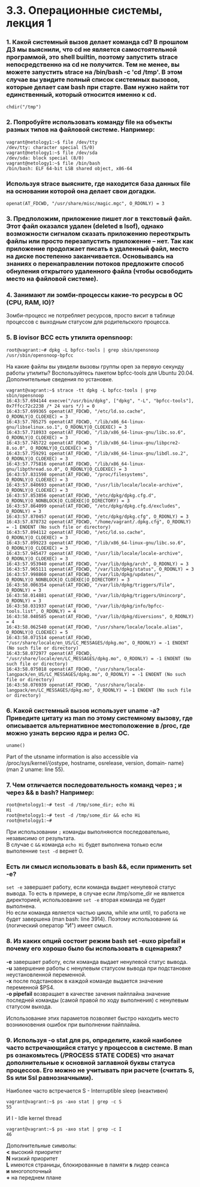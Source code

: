 # 3.3. Операционные системы, лекция 1

### 1. Какой системный вызов делает команда cd? В прошлом ДЗ мы выяснили, что cd не является самостоятельной программой, это shell builtin, поэтому запустить strace непосредственно на cd не получится. Тем не менее, вы можете запустить strace на /bin/bash -c 'cd /tmp'. В этом случае вы увидите полный список системных вызовов, которые делает сам bash при старте. Вам нужно найти тот единственный, который относится именно к cd.

```chdir("/tmp")```

### 2. Попробуйте использовать команду file на объекты разных типов на файловой системе. Например:
```
vagrant@netology1:~$ file /dev/tty
/dev/tty: character special (5/0)
vagrant@netology1:~$ file /dev/sda
/dev/sda: block special (8/0)
vagrant@netology1:~$ file /bin/bash
/bin/bash: ELF 64-bit LSB shared object, x86-64
```
### Используя strace выясните, где находится база данных file на основании которой она делает свои догадки.

```openat(AT_FDCWD, "/usr/share/misc/magic.mgc", O_RDONLY) = 3```

### 3. Предположим, приложение пишет лог в текстовый файл. Этот файл оказался удален (deleted в lsof), однако возможности сигналом сказать приложению переоткрыть файлы или просто перезапустить приложение – нет. Так как приложение продолжает писать в удаленный файл, место на диске постепенно заканчивается. Основываясь на знаниях о перенаправлении потоков предложите способ обнуления открытого удаленного файла (чтобы освободить место на файловой системе).

### 4. Занимают ли зомби-процессы какие-то ресурсы в ОС (CPU, RAM, IO)?
Зомби-процесс не потребляет ресурсов, просто висит в таблице процессов с выходным статусом для родительского процесса.

### 5. В iovisor BCC есть утилита opensnoop:
```
root@vagrant:~# dpkg -L bpfcc-tools | grep sbin/opensnoop
/usr/sbin/opensnoop-bpfcc
```
На какие файлы вы увидели вызовы группы open за первую секунду работы утилиты? Воспользуйтесь пакетом bpfcc-tools для Ubuntu 20.04. Дополнительные сведения по установке.
```
vagrant@vagrant:~$ strace -tt dpkg -L bpfcc-tools | grep sbin/opensnoop
16:43:57.694144 execve("/usr/bin/dpkg", ["dpkg", "-L", "bpfcc-tools"], 0x7ffcc72c2238 /* 24 vars */) = 0
16:43:57.699365 openat(AT_FDCWD, "/etc/ld.so.cache", O_RDONLY|O_CLOEXEC) = 3
16:43:57.705275 openat(AT_FDCWD, "/lib/x86_64-linux-gnu/libselinux.so.1", O_RDONLY|O_CLOEXEC) = 3
16:43:57.718933 openat(AT_FDCWD, "/lib/x86_64-linux-gnu/libc.so.6", O_RDONLY|O_CLOEXEC) = 3
16:43:57.745722 openat(AT_FDCWD, "/lib/x86_64-linux-gnu/libpcre2-8.so.0", O_RDONLY|O_CLOEXEC) = 3
16:43:57.759291 openat(AT_FDCWD, "/lib/x86_64-linux-gnu/libdl.so.2", O_RDONLY|O_CLOEXEC) = 3
16:43:57.775816 openat(AT_FDCWD, "/lib/x86_64-linux-gnu/libpthread.so.0", O_RDONLY|O_CLOEXEC) = 3
16:43:57.831598 openat(AT_FDCWD, "/proc/filesystems", O_RDONLY|O_CLOEXEC) = 3
16:43:57.840693 openat(AT_FDCWD, "/usr/lib/locale/locale-archive", O_RDONLY|O_CLOEXEC) = 3
16:43:57.853856 openat(AT_FDCWD, "/etc/dpkg/dpkg.cfg.d", O_RDONLY|O_NONBLOCK|O_CLOEXEC|O_DIRECTORY) = 3
16:43:57.864099 openat(AT_FDCWD, "/etc/dpkg/dpkg.cfg.d/excludes", O_RDONLY) = 3
16:43:57.870457 openat(AT_FDCWD, "/etc/dpkg/dpkg.cfg", O_RDONLY) = 3
16:43:57.878732 openat(AT_FDCWD, "/home/vagrant/.dpkg.cfg", O_RDONLY) = -1 ENOENT (No such file or directory)
16:43:57.894112 openat(AT_FDCWD, "/etc/ld.so.cache", O_RDONLY|O_CLOEXEC) = 3
16:43:57.899223 openat(AT_FDCWD, "/lib/x86_64-linux-gnu/libc.so.6", O_RDONLY|O_CLOEXEC) = 3
16:43:57.945477 openat(AT_FDCWD, "/usr/lib/locale/locale-archive", O_RDONLY|O_CLOEXEC) = 3
16:43:57.953940 openat(AT_FDCWD, "/var/lib/dpkg/arch", O_RDONLY) = 3
16:43:57.965111 openat(AT_FDCWD, "/var/lib/dpkg/status", O_RDONLY) = 3
16:43:57.998860 openat(AT_FDCWD, "/var/lib/dpkg/updates/", O_RDONLY|O_NONBLOCK|O_CLOEXEC|O_DIRECTORY) = 3
16:43:58.006354 openat(AT_FDCWD, "/var/lib/dpkg/triggers/File", O_RDONLY) = 3
16:43:58.014881 openat(AT_FDCWD, "/var/lib/dpkg/triggers/Unincorp", O_RDONLY) = 3
16:43:58.031937 openat(AT_FDCWD, "/var/lib/dpkg/info/bpfcc-tools.list", O_RDONLY) = 4
16:43:58.040585 openat(AT_FDCWD, "/var/lib/dpkg/diversions", O_RDONLY) = 4
16:43:58.062540 openat(AT_FDCWD, "/usr/share/locale/locale.alias", O_RDONLY|O_CLOEXEC) = 5
16:43:58.071514 openat(AT_FDCWD, "/usr/share/locale/en_US/LC_MESSAGES/dpkg.mo", O_RDONLY) = -1 ENOENT (No such file or directory)
16:43:58.072977 openat(AT_FDCWD, "/usr/share/locale/en/LC_MESSAGES/dpkg.mo", O_RDONLY) = -1 ENOENT (No such file or directory)
16:43:58.075018 openat(AT_FDCWD, "/usr/share/locale-langpack/en_US/LC_MESSAGES/dpkg.mo", O_RDONLY) = -1 ENOENT (No such file or directory)
16:43:58.076939 openat(AT_FDCWD, "/usr/share/locale-langpack/en/LC_MESSAGES/dpkg.mo", O_RDONLY) = -1 ENOENT (No such file or directory)
```


### 6. Какой системный вызов использует uname -a? Приведите цитату из man по этому системному вызову, где описывается альтернативное местоположение в /proc, где можно узнать версию ядра и релиз ОС.

```uname()```

 Part of the utsname information is also accessible via /proc/sys/kernel/{ostype,  hostname,  osrelease,  version,  domain‐
 name} (man 2 uname: line 55).

### 7. Чем отличается последовательность команд через ; и через && в bash? Например:
```
root@netology1:~# test -d /tmp/some_dir; echo Hi
Hi
root@netology1:~# test -d /tmp/some_dir && echo Hi
root@netology1:~#
```
При использовании ```;``` команды выполняются последовательно, независимо от результата.  
В случае с ```&&``` команда ```echo Hi``` будет выполнена только если выполенние ```test -d``` вернет 0. 

### Есть ли смысл использовать в bash &&, если применить set -e?
```set -e``` завершает работу, если команда выдает ненулевой статус вывода. То есть в примере, в случае если /tmp/some_dir не является директорией, использование ```set -e``` вторая команда не будет выполнена.  
Но если команда является частью цикла, while или until, то работа не будет завершена (man bash: line 3914). Поэтому использование ```&&``` (логический оператор "И") имеет смысл.

### 8. Из каких опций состоит режим bash set -euxo pipefail и почему его хорошо было бы использовать в сценариях?

**-e** завершает работу, если команда выдает ненулевой статус вывода.  
**-u** завершение работы с ненулевым статусом вывода при подстановке неустановленной переменной.  
**-x** после подстановок в каждой команде выдается значение переменной $PS4.  
**-o pipefail** возвращает в качестве зачения пайплайна значение последней команды (самой правой по ходу выполнения) с ненулевым статусом выхода.  

Использование этих параметов позволяет быстро находить место возникновения ошибок при выполнении пайплайна.


### 9. Используя -o stat для ps, определите, какой наиболее часто встречающийся статус у процессов в системе. В man ps ознакомьтесь (/PROCESS STATE CODES) что значат дополнительные к основной заглавной буквы статуса процессов. Его можно не учитывать при расчете (считать S, Ss или Ssl равнозначными).

Наиболее часто встречается S - Interruptible sleep (неактивен)
```
vagrant@vagrant:~$ ps -axo stat | grep -c S
55
```
И I - Idle kernel thread
```
vagrant@vagrant:~$ ps -axo stat | grep -c I
46
```
Дополнительные символы:  
**<** высокий приоритет   
**N** низкий приоритет  
**L** имеются страницы, блокированные в памяти 
**s** лидер сеанса  
**и** многопоточный  
**+** на переднем плане





